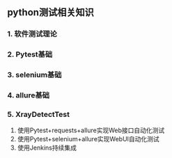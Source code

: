 ## python测试相关知识
### 1. 软件测试理论
### 2. Pytest基础
### 3. selenium基础
### 4. allure基础
### 5. XrayDetectTest
1. 使用Pytest+requests+allure实现Web接口自动化测试
2. 使用Pytest+selenium+allure实现WebUI自动化测试
3. 使用Jenkins持续集成